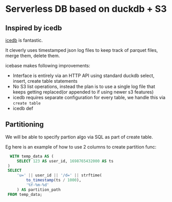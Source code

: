 # Serverless DB based on duckdb + S3

## Inspired by icedb
  [icedb](https://github.com/danthegoodman1/icedb/) is fantastic.
  
  It cleverly uses timestamped json log files to keep track of parquet files, merge them, delete them.

  icebase makes following improvements:
  - Interface is entirely via an HTTP API using standard duckdb select, insert, create table statements
  - No S3 list operations, instead the plan is to use a single log file that keeps getting replaced(or appended to if using newer s3 features)
  - icedb requires separate configuration for every table, we handle this via `create table`
  - icedb def

## Partitioning

We will be able to specify partion algo via SQL as part of create table.

Eg here is an example of how to use 2 columns to create partition func:

```sql
  WITH temp_data AS (
     SELECT 123 AS user_id, 1698765432000 AS ts
 )
 SELECT
     'u=' || user_id || '/d=' || strftime(
         to_timestamp(ts / 1000),
         '%Y-%m-%d'
     ) AS partition_path
 FROM temp_data;
```  